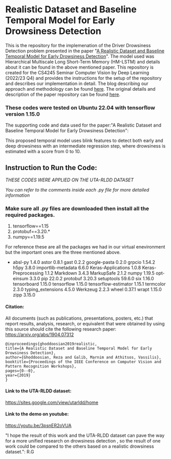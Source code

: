 #  Realistic Dataset and Baseline Temporal Model for Early Drowsiness Detection

This is the repository for the implemenation of the Driver Drowsiness Detection problem presented in the paper "[A Realistic Dataset and Baseline Temporal Model for Early Drowsiness Detection](https://arxiv.org/abs/1904.07312)". The model used was Hierarchical Multiscale Long Short-Term Memory (HM-LSTM) and details about it can be found in the above mentioned paper. This repository is created for the CS4245 Seminar Computer Vision by Deep Learning (2022/23 Q4) and provides the instructions for the setup of the repository and describes our implementation in detail. The blog describing our approach and methodology can be found [here](https://hackmd.io/s7w_NxOMSiCWSou_JPYbAw). The original details and description of the paper repository can be found [here](https://github.com/rezaghoddoosian/Early-Drowsiness-Detection).


### These codes were tested on Ubuntu 22.04 with tensorflow version 1.15.0

The supporting code and data used for the paper:"A Realistic Dataset and Baseline Temporal Model for Early Drowsiness Detection":

This proposed temporal model uses blink features to detect both early and deep drowsiness with an intermediate regression step, where drowsiness is estimated with a score from 0 to 10. 

## Instruction to Run the Code:
*THESE CODES WERE APPLIED ON THE UTA-RLDD DATASET*

*You can refer to the comments inside each .py file for more detailed information*

### Make sure all .py files are downloaded then install all the required packages. 

1. tensorflow==1.15
2. protobuf==3.20.*
3. numpy==1.19.5

For reference these are all the packages we had in our virtual enevironment but the important ones are the three mentioned above.


* absl-py              1.4.0
astor                0.8.1
gast                 0.2.2
google-pasta         0.2.0
grpcio               1.54.2
h5py                 3.8.0
importlib-metadata   6.6.0
Keras-Applications   1.0.8
Keras-Preprocessing  1.1.2
Markdown             3.4.3
MarkupSafe           2.1.2
numpy                1.19.5
opt-einsum           3.3.0
pip                  22.0.2
protobuf             3.20.3
setuptools           59.6.0
six                  1.16.0
tensorboard          1.15.0
tensorflow           1.15.0
tensorflow-estimator 1.15.1
termcolor            2.3.0
typing_extensions    4.5.0
Werkzeug             2.2.3
wheel                0.37.1
wrapt                1.15.0
zipp                 3.15.0

#### Citation:
All documents (such as publications, presentations, posters, etc.) that report results, analysis, research, or equivalent that were obtained by using this source should cite the following research paper: https://arxiv.org/abs/1904.07312

    @inproceedings{ghoddoosian2019realistic,
    title={A Realistic Dataset and Baseline Temporal Model for Early Drowsiness Detection},
    author={Ghoddoosian, Reza and Galib, Marnim and Athitsos, Vassilis},
    booktitle={Proceedings of the IEEE Conference on Computer Vision and Pattern Recognition Workshops},
    pages={0--0},
    year={2019}
    }


#### Link to the UTA-RLDD dataset:

https://sites.google.com/view/utarldd/home

#### Link to the demo on youtube:
https://youtu.be/3psnER2oVUA

"I hope the result of this work and the UTA-RLDD dataset can pave the way for a more unified research on drowsiness detection , so the result of one work could be compared to the others based on a realistic drowsiness dataset.": R.G
